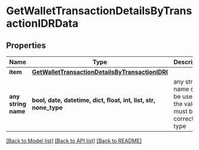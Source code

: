 # GetWalletTransactionDetailsByTransactionIDRData


## Properties
Name | Type | Description | Notes
------------ | ------------- | ------------- | -------------
**item** | [**GetWalletTransactionDetailsByTransactionIDRI**](GetWalletTransactionDetailsByTransactionIDRI.md) |  | 
**any string name** | **bool, date, datetime, dict, float, int, list, str, none_type** | any string name can be used but the value must be the correct type | [optional]

[[Back to Model list]](../README.md#documentation-for-models) [[Back to API list]](../README.md#documentation-for-api-endpoints) [[Back to README]](../README.md)


